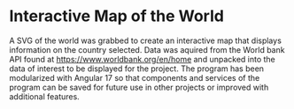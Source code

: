 # Interactive Map of the World
A SVG of the world was grabbed to create an interactive map that displays information on the country selected. Data was aquired from the World bank API found at https://www.worldbank.org/en/home and unpacked into the data of interest to be displayed for the project. 
The program has been modularized with Angular 17 so that components and services of the program can be saved for future use in other projects or improved with additional features. 
